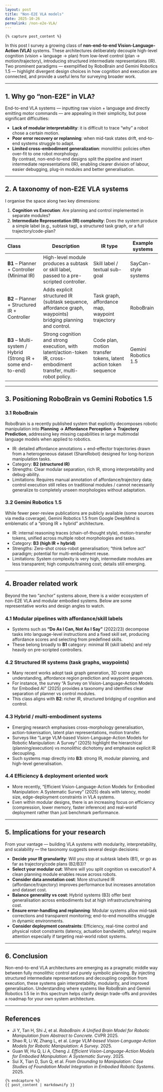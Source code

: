 ```yaml
---
layout: post
title: "Non-E2E VLA models"
date: 2025-10-26
permalink: /non-e2e-VLA/
---
```


<style>
  /* ----------- 页面总体样式 ----------- */
  .post-wrapper {
    display: flex;
    flex-direction: row;
    justify-content: center;
    gap: 40px;
    max-width: 1200px;
    margin: 0 auto;
    padding: 2rem 1rem;
  }

  .post-main {
    flex: 3;
    max-width: 800px;
  }

  .post-toc {
    flex: 1;
    position: sticky;
    top: 120px;
    align-self: flex-start;
    background: var(--card);
    border-radius: 10px;
    padding: 1rem 1.2rem;
    box-shadow: 0 2px 10px rgba(0,0,0,0.05);
    height: fit-content;
  }

  .post-toc h3 {
    font-size: 1rem;
    margin-bottom: 0.8rem;
    border-bottom: 1px solid #ddd;
    padding-bottom: 0.3rem;
  }

  .post-toc ul {
    list-style: none;
    padding-left: 0;
    margin: 0;
  }

  .post-toc li {
    margin-bottom: 0.4rem;
  }

  .post-toc a {
    color: var(--subtext);
    text-decoration: none;
    font-size: 0.9rem;
  }

  .post-toc a:hover {
    color: #007acc;
  }

  /* ----------- 标题区与摘要 ----------- */
  .post-header {
    text-align: center;
    margin-bottom: 1.5rem;
  }

  .post-header h1 {
    font-size: 1.75rem;
    font-weight: 700;
    margin-bottom: 0.5rem;
  }

  .post-header .meta {
    color: #777;
    font-size: 0.85rem;
  }

  .abstract-box {
    background: var(--card);
    border-left: 4px solid #007acc;
    border-radius: 6px;
    padding: 1.2rem 1.5rem;
    margin: 1.5rem 0 2rem 0;
    font-size: 0.95rem;
    color: var(--subtext);
    box-shadow: 0 2px 6px rgba(0,0,0,.05);
  }

  /* ----------- 正文部分 ----------- */
  .post-content {
    font-size: 0.97rem;
    line-height: 1.7;
    color: var(--text);
  }

  .post-content h2 {
    margin-top: 2rem;
    margin-bottom: 1rem;
    font-size: 1.2rem;
    border-left: 3px solid #007acc;
    padding-left: 10px;
  }

  .post-content img {
    display: block;
    margin: 1.2rem auto;
    max-width: 100%;
    border-radius: 6px;
    box-shadow: 0 1px 8px rgba(0,0,0,.08);
  }

  .post-content blockquote {
    border-left: 3px solid #007acc;
    padding-left: 1rem;
    color: #555;
    font-style: italic;
    margin: 1.2rem 0;
  }

  .post-content code {
    background: #f3f3f3;
    padding: 2px 5px;
    border-radius: 4px;
    font-family: monospace;
    font-size: 0.9rem;
  }

  /* ----------- 表格 ----------- */
  .post-content table {
    border-collapse: collapse;
    width: 100%;
    margin: 1.5rem 0;
    font-size: 0.9rem;
  }

  .post-content th, .post-content td {
    border: 1px solid #ddd;
    padding: 8px 10px;
  }

  .post-content th {
    background-color: #f0f0f0;
    font-weight: 600;
  }

  .post-content tr:nth-child(even) {
    background-color: #fafafa;
  }

  .post-content tr:hover {
    background-color: #f5f5f5;
  }

  /* ----------- 页脚 ----------- */
  .post-footer {
    margin-top: 3rem;
    text-align: center;
    font-size: 0.85rem;
    color: #999;
  }

  /* 夜间模式兼容 */
  body.dark-mode .post-toc { background: #2a2a2a; }
  body.dark-mode .post-toc a { color: #ccc; }
  body.dark-mode .abstract-box { background: #2b2b2b; color: #ccc; }
  body.dark-mode .post-content th { background: #333; color: #ddd; }
</style>

<!-- 在这里插入markdownify开关 -->
    {% capture post_content %}

<!-- 这里开始markdown正文。 -->

In this post I survey a growing class of **non-end-to-end Vision-Language-Action (VLA)** systems. These architectures deliberately decouple high-level cognition (vision + language → plan) from low-level control (plan → motion/trajectory), introducing structured intermediate representations (IR). Two prominent paradigms — exemplified by RoboBrain and Gemini Robotics 1.5 — highlight divergent design choices in how cognition and execution are connected, and provide a useful lens for surveying broader work.

---

## 1. Why go “non-E2E” in VLA?  
End-to-end VLA systems — inputting raw vision + language and directly emitting motor commands — are appealing in their simplicity, but pose significant difficulties:  
- **Lack of modular interpretability**: it is difficult to trace “why” a robot chose a certain motion.  
- **Poor error recovery or replanning**: when mid-task states drift, end-to-end systems struggle to adapt.  
- **Limited cross-embodiment generalization**: monolithic policies often over-fit to one robot morphology.  
By contrast, non-end-to-end designs split the pipeline and insert intermediate representations (IR), enabling clearer division of labour, easier debugging, plug-in modules and better generalisation.

---

## 2. A taxonomy of non-E2E VLA systems  
I organise the space along two key dimensions:  
1. **Cognition vs Execution**: Are planning and control implemented in separate modules?  
2. **Intermediate Representation (IR) complexity**: Does the system produce a simple label (e.g., subtask tag), a structured task graph, or a full trajectory/code-plan?  

| Class | Description | IR type | Example systems |
|:--|-------------|---------|----------------|
| **B1** – Planner + Controller (Minimal IR) | High-level module produces a subtask or skill label, passed to a pre-scripted controller. | Skill label / textual sub-goal | SayCan-style systems |
| **B2** – Planner + Structured IR + Controller | Adds explicit structured IR (subtask sequence, affordance graph, waypoints) bridging planning and control. | Task graph, affordance map, waypoint trajectory | RoboBrain |
| **B3** – Multi-system / Hybrid (Strong IR + some end-to-end) | Strong cognition and strong execution, with latent/action-token IR, cross-embodiment transfer, multi-robot policy. | Code plan, motion transfer tokens, latent action token sequence | Gemini Robotics 1.5 |

---

## 3. Positioning RoboBrain vs Gemini Robotics 1.5  
### 3.1 RoboBrain  
RoboBrain is a recently published system that explicitly decomposes robotic manipulation into **Planning → Affordance Perception → Trajectory Prediction**, addressing key missing capabilities in large multimodal language models when applied to robotics.
- IR: detailed affordance annotations + end-effector trajectories drawn from a heterogeneous dataset (ShareRobot) designed for long-horizon manipulation tasks.
- Category: **B2 (structured IR)**  
- Strengths: Clear modular separation, rich IR, strong interpretability and debug-ability.  
- Limitations: Requires manual annotation of affordance/trajectory data; control execution still relies on traditional modules / cannot necessarily generalize to completely unseen morphologies without adaptation.

### 3.2 Gemini Robotics 1.5  
While fewer peer-review publications are publicly available (some sources via media coverage), Gemini Robotics 1.5 from Google DeepMind is emblematic of a “strong IR + hybrid” architecture. 
- IR: internal reasoning traces (chain-of-thought style), motion-transfer tokens, unified across multiple robot morphologies and tasks.  
- Category: **B3 (high IR + hybrid)**  
- Strengths: Zero-shot cross-robot generalisation; “think before act” paradigm; potential for multi-embodiment reuse.  
- Limitations: System complexity is very high, intermediate modules are less transparent; high compute/training cost; details still emerging.

---

## 4. Broader related work  
Beyond the two “anchor” systems above, there is a wider ecosystem of non-E2E VLA and modular embodied systems. Below are some representative works and design angles to watch.

### 4.1 Modular pipelines with affordance/skill labels  
- Systems such as **“Do As I Can, Not As I Say”** (2022/23) decompose tasks into language-level instructions and a fixed skill set, producing affordance scores and selecting from predefined skills.  
- These belong broadly to **B1** category: minimal IR (skill labels) and rely heavily on pre-scripted controllers.

### 4.2 Structured IR systems (task graphs, waypoints)  
- Many recent works adopt task graph generation, 3D scene graph understanding, affordance region prediction and waypoint sequences.  
- For instance, the survey “A Survey on Vision-Language-Action Models for Embodied AI” (2025) provides a taxonomy and identifies clear separation of planner vs control modules.  
- This class aligns with **B2**: richer IR, structured bridging of cognition and control.

### 4.3 Hybrid / multi-embodiment systems  
- Emerging research emphasises cross-morphology generalisation, action-tokenisation, latent plan representations, motion transfer.  
- Surveys like “Large VLM-based Vision-Language-Action Models for Robotic Manipulation: A Survey” (2025) highlight the hierarchical (planning/execution) vs monolithic dichotomy and emphasise explicit IR decoupling.   
- Such systems map directly into **B3**: strong IR, modular planning, and high-level generalisation.

### 4.4 Efficiency & deployment oriented work  
- More recently, “Efficient Vision-Language-Action Models for Embodied Manipulation: A Systematic Survey” (2025) deals with latency, model size, edge-deployment constraints in VLA systems.   
- Even within modular designs, there is an increasing focus on efficiency (compression, lower memory, faster inference) and real-world deployment rather than just benchmark performance.

---

## 5. Implications for your research  
From your vantage — building VLA systems with modularity, interpretability, and scalability — the taxonomy suggests several design decisions:

- **Decide your IR granularity**: Will you stop at subtask labels (B1), or go as far as trajectory/code plans (B2/B3)?  
- **Select your modular cut**: Where will you split cognition vs execution? A clean planning module enables reuse across robots.  
- **Consider data annotation cost**: More structured IR (affordance/trajectory) improves performance but increases annotation and dataset cost.  
- **Balance generality vs cost**: Hybrid systems (B3) offer best generalisation across embodiments but at high infrastructure/training cost.  
- **Ensure error-handling and replanning**: Modular systems allow mid-task corrections and transparent monitoring; end-to-end monoliths struggle in dynamic environments.  
- **Consider deployment constraints**: Efficiency, real-time control and physical robot constraints (latency, actuation bandwidth, safety) require attention especially if targeting real-world robot systems.

---

## 6. Conclusion  
Non-end-to-end VLA architectures are emerging as a pragmatic middle way between fully monolithic control and purely symbolic planning. By injecting structured intermediate representations and decoupling cognition from execution, these systems gain interpretability, modularity, and improved generalisation. Understanding where systems like RoboBrain and Gemini Robotics 1.5 lie in this spectrum helps clarify design trade-offs and provides a roadmap for your own system architecture.

---

## References  
- Ji Y, Tan H, Shi J, et al. *RoboBrain: A Unified Brain Model for Robotic Manipulation from Abstract to Concrete*. CVPR 2025. 
- Shao R, Li W, Zhang L, et al. *Large VLM-based Vision-Language-Action Models for Robotic Manipulation: A Survey*. 2025. 
- Guan W, Hu Q, Li A, Cheng J. *Efficient Vision-Language-Action Models for Embodied Manipulation: A Systematic Survey*. 2025. 
- Sui X, Tian D, Sun Q, et al. *From Grounding to Manipulation: Case Studies of Foundation Model Integration in Embodied Robotic Systems*. 2025. 



<!-- 正文到这里结束。 -->
    {% endcapture %}
    {{ post_content | markdownify }}
<!-- 上面这一行强制让 Markdown 在 HTML 中被解析。 -->

<script>
</script>
